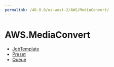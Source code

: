 ```yaml
---
permalink: /48.0.0/us-west-2/AWS/MediaConvert/
---
```


# AWS.MediaConvert



* [JobTemplate](JobTemplate.md)
* [Preset](Preset.md)
* [Queue](Queue.md)